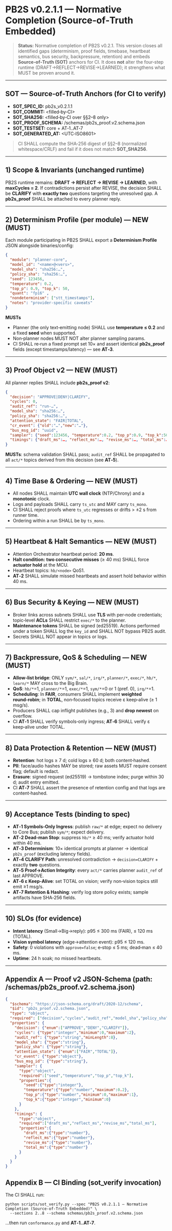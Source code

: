 # PB2S v0.2.1.1 — Normative Completion (Source‑of‑Truth Embedded)

> **Status:** Normative completion of PB2S v0.2.1. This version closes all identified gaps (determinism, proof fields, timebase, heartbeat semantics, bus security, backpressure, retention) and embeds **Source‑of‑Truth (SOT)** anchors for CI. It does **not** alter the four‑step runtime (DRAFT→REFLECT→REVISE→LEARNED); it strengthens what MUST be proven around it.

---

## SOT — Source‑of‑Truth Anchors (for CI to verify)
- **SOT_SPEC_ID:** pb2s_v0.2.1.1  
- **SOT_COMMIT:** <filled‑by‑CI>  
- **SOT_SHA256:** <filled‑by‑CI over §§2–8 only>  
- **SOT_PROOF_SCHEMA:** /schemas/pb2s_proof.v2.schema.json  
- **SOT_TESTSET:** core + AT‑1..AT‑7  
- **SOT_GENERATED_AT:** <UTC‑ISO8601>

> CI SHALL compute the SHA‑256 digest of §§2–8 (normalized whitespace/CRLF) and fail if it does not match **SOT_SHA256**.

---

## 1) Scope & Invariants (unchanged runtime)
PB2S runtime remains: **DRAFT → REFLECT → REVISE → LEARNED**, with **maxCycles = 2**. If contradictions persist after REVISE, the decision SHALL be **CLARIFY** with **exactly two** questions targeting the unresolved gap. A **pb2s_proof** SHALL be attached to every planner reply.

---

## 2) Determinism Profile (per module) — NEW (MUST)
Each module participating in PB2S SHALL export a **Determinism Profile** JSON alongside binaries/config:
```json
{
  "module": "planner-core",
  "model_id": "<name>@<vers>",
  "model_sha": "sha256:…",
  "policy_sha": "sha256:…",           
  "seed": 123456,                       
  "temperature": 0.2,                   
  "top_p": 0.9, "top_k": 50,          
  "quant": "fp16" ,                    
  "nondeterminism": ["stt_timestamps"],
  "notes": "provider-specific caveats"
}
```
**MUSTs**
- Planner (the only text‑emitting node) SHALL use **temperature ≤ 0.2** and a fixed **seed** when supported.  
- Non‑planner nodes MUST NOT alter planner sampling params.
- CI SHALL re‑run a fixed prompt set 10× and assert identical **pb2s_proof** fields (except timestamps/latency) — see **AT‑3**.

---

## 3) Proof Object v2 — NEW (MUST)
All planner replies SHALL include **pb2s_proof v2**:
```json
{
  "decision": "APPROVE|DENY|CLARIFY",
  "cycles": 0,
  "audit_ref": "run-…",
  "model_sha": "sha256:…",
  "policy_sha": "sha256:…",
  "attention_state": "FAIR|TOTAL",
  "cr_event": {"old":"…","new":"…"},
  "bus_msg_id": "uuid",
  "sampler": {"seed":123456, "temperature":0.2, "top_p":0.9, "top_k":50},
  "timings": {"draft_ms":…, "reflect_ms":…, "revise_ms":…, "total_ms":…}
}
```
**MUSTs**: schema validation SHALL pass; `audit_ref` SHALL be propagated to all `act/*` topics derived from this decision (see **AT‑5**).

---

## 4) Time Base & Ordering — NEW (MUST)
- All nodes SHALL maintain **UTC wall clock** (NTP/Chrony) and a **monotonic** clock.  
- Logs and payloads SHALL carry `ts_utc` and MAY carry `ts_mono`.  
- CI SHALL reject proofs where `ts_utc` regresses or drifts > ±2 s from runner time.  
- Ordering within a run SHALL be by `ts_mono`.

---

## 5) Heartbeat & Halt Semantics — NEW (MUST)
- Attention Orchestrator heartbeat period: **20 ms**.  
- **Halt condition:** **two consecutive misses** (≥ 40 ms) SHALL force **actuator hold** at the MCU.  
- Heartbeat topics: `hb/<node>` QoS1.  
- **AT‑2** SHALL simulate missed heartbeats and assert hold behavior within 40 ms.

---

## 6) Bus Security & Keying — NEW (MUST)
- Broker links across subnets SHALL use **TLS** with per‑node credentials; topic‑level **ACLs** SHALL restrict `exec/*` to the planner.  
- **Maintenance tokens** SHALL be signed (ed25519). Actions performed under a token SHALL log the `key_id` and SHALL NOT bypass PB2S audit.  
- Secrets SHALL NOT appear in topics or logs.

---

## 7) Backpressure, QoS & Scheduling — NEW (MUST)
- **Allow‑list bridge**: ONLY `sym/*`, `sal/*`, `irq/*`, `planner/*`, `exec/*`, `hb/*`, `learn/*` MAY cross to the Big Brain.  
- **QoS**: `hb/*`=1, `planner/*`=1, `exec/*`=1, `sym/*`=0 or 1 (pref. 0), `irq/*`=1.  
- **Scheduling**: In **FAIR**, consumers SHALL implement **weighted round‑robin**; in **TOTAL**, non‑focused topics receive ε keep‑alive (≥ 1 msg/s).  
- Producers SHALL cap inflight publishes (e.g., 3) and **drop newest** on overflow.  
- CI **AT‑1** SHALL verify symbols‑only ingress; **AT‑6** SHALL verify ε keep‑alive under TOTAL.

---

## 8) Data Protection & Retention — NEW (MUST)
- **Retention**: hot logs ≥ 7 d; cold logs ≥ 60 d; both content‑hashed.  
- **PII**: face/audio hashes MAY be stored; raw assets MUST require consent flag; default is redact.  
- **Erasure**: signed request (ed25519) → tombstone index; purge within 30 d; audit entry emitted.  
- CI **AT‑7** SHALL assert the presence of retention config and that logs are content‑hashed.

---

## 9) Acceptance Tests (binding to spec)
- **AT‑1 Symbols‑Only Ingress**: publish `raw/*` at edge; expect no delivery to Core Bus; publish `sym/*`; expect delivery.  
- **AT‑2 Dead‑man Stop**: suppress `hb/*` ≥ 40 ms; verify actuator hold within 40 ms.  
- **AT‑3 Determinism**: 10× identical prompts at planner → identical `pb2s_proof` (excluding latency fields).  
- **AT‑4 CLARIFY Path**: unresolved contradiction → `decision=CLARIFY` + exactly **two** questions.  
- **AT‑5 Proof→Action Integrity**: every `act/*` carries planner `audit_ref` of last APPROVE.  
- **AT‑6 ε Keep‑Alive**: set TOTAL on vision; verify non‑vision topics still emit ≥1 msg/s.  
- **AT‑7 Retention & Hashing**: verify log store policy exists; sample artifacts have SHA‑256 fields.

---

## 10) SLOs (for evidence)
- **Intent latency** (Small→Big→reply): p95 ≤ 300 ms (FAIR), ≤ 120 ms (TOTAL).  
- **Vision symbol latency** (edge→attention event): p95 ≤ 120 ms.  
- **Safety**: 0 violations with `approve=false`; e‑stop ≤ 5 ms; dead‑man ≤ 40 ms.  
- **Uptime**: 24 h soak; no missed heartbeats.

---

## Appendix A — Proof v2 JSON‑Schema (path: /schemas/pb2s_proof.v2.schema.json)
```json
{
  "$schema": "https://json-schema.org/draft/2020-12/schema",
  "$id": "pb2s_proof.v2.schema.json",
  "type": "object",
  "required": ["decision","cycles","audit_ref","model_sha","policy_sha","sampler","timings"],
  "properties": {
    "decision": {"enum":["APPROVE","DENY","CLARIFY"]},
    "cycles": {"type":"integer","minimum":0,"maximum":2},
    "audit_ref": {"type":"string","minLength":8},
    "model_sha": {"type":"string"},
    "policy_sha": {"type":"string"},
    "attention_state": {"enum":["FAIR","TOTAL"]},
    "cr_event": {"type":"object"},
    "bus_msg_id": {"type":"string"},
    "sampler": {
      "type":"object",
      "required":["seed","temperature","top_p","top_k"],
      "properties":{
        "seed":{"type":"integer"},
        "temperature":{"type":"number","maximum":0.2},
        "top_p":{"type":"number","minimum":0,"maximum":1},
        "top_k":{"type":"integer","minimum":0}
      }
    },
    "timings": {
      "type":"object",
      "required":["draft_ms","reflect_ms","revise_ms","total_ms"],
      "properties":{
        "draft_ms":{"type":"number"},
        "reflect_ms":{"type":"number"},
        "revise_ms":{"type":"number"},
        "total_ms":{"type":"number"}
      }
    }
  }
}
```

## Appendix B — CI Binding (sot_verify invocation)
The CI SHALL run:
```
python scripts/sot_verify.py --spec "PB2S v0.2.1.1 — Normative Completion (Source‑of‑Truth Embedded)" \
  --sections 2..8 --schema schemas/pb2s_proof.v2.schema.json
```
…then run `conformance.py` and **AT‑1..AT‑7**.

